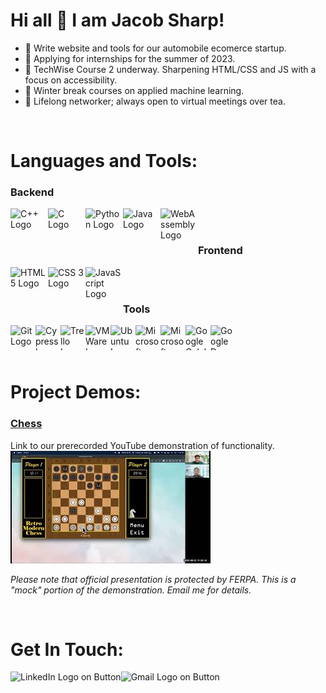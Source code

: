 # Hi all 👋 I am Jacob Sharp!

<!-- Current status section -->
- 🌱 Write website and tools for our automobile ecomerce startup.
- 🔭 Applying for internships for the summer of 2023.
- 👯 TechWise Course 2 underway. Sharpening HTML/CSS and JS with a focus on accessibility.
- 🤔 Winter break courses on applied machine learning.
- 💬 Lifelong networker; always open to virtual meetings over tea.

<br/>

<!-- Skills section -->

# Languages and Tools:
### Backend
<img align="left" height=60 width=60 src="https://ico.vercel.app/cplusplus/8ae1eb" alt="C++ Logo" title="C++"/>
<img align="left" height=60 width=60 src="https://ico.vercel.app/c/8ae1eb" alt="C Logo" title="C"/>
<img align="left" height=60 width=60 src="https://ico.vercel.app/python/8ae1eb" alt="Python Logo" title="Python"/>
<img align="left" height=60 width=60 src="https://www.shareicon.net/data/512x512/2015/09/18/102870_java_512x512.png" alt="Java Logo" title="Java"/>
<img align="left" height=60 width=60 src="https://ico.vercel.app/webassembly/8ae1eb" alt="WebAssembly Logo" title="WebAssembly"/>

<br/><br/>

### Frontend
<img align="left" height=60 width=60 src="https://ico.vercel.app/html5/8ae1eb" alt="HTML 5 Logo" title="HTML 5"/>
<img align="left" height=60 width=60 src="https://ico.vercel.app/css3/8ae1eb" alt="CSS 3 Logo" title="CSS3"/>
<img align="left" height=60 width=60 src="https://ico.vercel.app/javascript/8ae1eb" alt="JavaScript Logo" title="JavaScript"/>
<br/><br/>

### Tools
<img align="left" height=40 width=40 src="https://ico.vercel.app/git/8ae1eb" alt="Git Logo" title="Git"/>
<img align="left" height=40 width=40 src="https://ico.vercel.app/cypress/8ae1eb" alt="Cypress Logo" title="Cypress"/>
<img align="left" height=40 width=40 src="https://ico.vercel.app/trello/8ae1eb" alt="Trello Logo" title="Trello"/>
<img align="left" height=40 width=40 src="https://ico.vercel.app/vmware/8ae1eb" alt="VMWare Logo" title="VMWare"/>
<img align="left" height=40 width=40 src="https://ico.vercel.app/ubuntu/8ae1eb" alt="Ubuntu Logo" title="Ubuntu"/>
<img align="left" height=40 width=40 src="https://ico.vercel.app/microsoftoffice/8ae1eb" alt="Microsoft Office 365 Logo" title="Microsoft Office 365"/>
<img align="left" height=40 width=40 src="https://ico.vercel.app/microsoftaccess/8ae1eb" alt="Microsoft Access Logo" title="Microsoft Access"/>
<img align="left" height=40 width=40 src="https://ico.vercel.app/googlecolab/8ae1eb" alt="Google Colab Logo" title="Google Colab"/>
<img align="left" height=40 width=40 src="https://ico.vercel.app/googledomains/8ae1eb" alt="Google Domains Logo" title="Google Domains"/>

<br/><br/><br/>

<!-- Projects section -->

# Project Demos:
### <a href="https://github.com/jwSharp/Chess">Chess</a>

Link to our prerecorded YouTube demonstration of functionality.<br/>
[![Practice Demonstration of Chess Project for Techwise](./images/demo.jpg)](https://www.youtube.com/watch?v=q7a5Yv4uI44)

*Please note that official presentation is protected by FERPA. This is a "mock" portion of the demonstration. Email me for details.*

<br/>

<!--Contact section -->

# Get In Touch:
<!-- [<img align="left" src="https://img.shields.io/badge/Website-8ae1eb?style=for-the-badge&logo=Website&logoColor=blue" alt="Website" />][Portfolio] -->
[<img align="left" src="https://img.shields.io/badge/LinkedIn-8ae1eb?style=for-the-badge&logo=LinkedIn&logoColor=blue" alt="LinkedIn Logo on Button" title="Jacob Sharp LinkedIn Profile"/>][LinkedIn]
[<img align="left" src="https://img.shields.io/badge/Gmail-FFCCCB?style=for-the-badge&logo=Gmail&logoColor=blue" alt="Gmail Logo on Button" title="Send Email to Jacob Sharp"/>][Email]

[LinkedIn]: https://www.linkedin.com/in/jacob-w-sharp/
<!-- [Portfolio]: http://www.jwsharp.com -->
[Email]: mailto:jws146@pitt.edu

